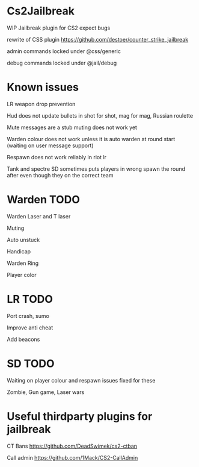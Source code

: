# Cs2Jailbreak
WIP Jailbreak plugin for CS2 expect bugs

rewrite of CSS plugin https://github.com/destoer/counter_strike_jailbreak 

admin commands locked under @css/generic 

debug commands locked under @jail/debug


# Known issues
LR weapon drop prevention

Hud does not update bullets in shot for shot, mag for mag, Russian roulette

Mute messages are a stub muting does not work yet

Warden colour does not work unless it is auto warden at round start (waiting on user message support)

Respawn does not work reliably in riot lr

Tank and spectre SD sometimes puts players in wrong spawn the round after even though they on the correct team

# Warden TODO
Warden Laser and T laser 

Muting 

Auto unstuck 

Handicap 

Warden Ring 

Player color 



# LR TODO
Port crash, sumo 

Improve anti cheat

Add beacons 


# SD TODO
Waiting on player colour and respawn issues fixed for these

Zombie, Gun game, Laser wars


# Useful thirdparty plugins for jailbreak

CT Bans
https://github.com/DeadSwimek/cs2-ctban

Call admin
https://github.com/1Mack/CS2-CallAdmin

